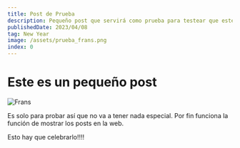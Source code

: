 ```yaml
---
title: Post de Prueba
description: Pequeño post que servirá como prueba para testear que esté quedando bien la página de blogs para nuestros futuros posts para mi amorcito
publishedDate: 2023/04/08
tag: New Year
image: /assets/prueba_frans.png
index: 0
---
```


# Este es un pequeño post

![Frans](/assets/prueba_frans.png)

Es solo para probar así que no va a tener nada especial.
Por fin funciona la función de mostrar los posts en la web.

Esto hay que celebrarlo!!!!
